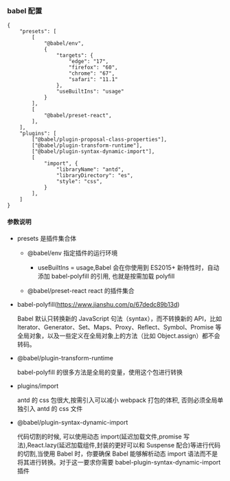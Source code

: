 <!--
 * @Description: babbel 配置的基本说明
 * @Author: 廉恒凯
 * @Date: 2019-08-24 12:28:05
 * @LastEditTime: 2020-04-11 15:40:07
 * @LastEditors: 廉恒凯
 -->

### babel 配置

```
{
    "presets": [
        [
            "@babel/env",
            {
                "targets": {
                    "edge": "17",
                    "firefox": "60",
                    "chrome": "67",
                    "safari": "11.1"
                },
                "useBuiltIns": "usage"
            }
        ],
        [
            "@babel/preset-react",
        ],
    ],
    "plugins": [
        ["@babel/plugin-proposal-class-properties"],
        ["@babel/plugin-transform-runtime"],
        ["@babel/plugin-syntax-dynamic-import"],
        [
            "import", {
                "libraryName": "antd",
                "libraryDirectory": "es",
                "style": "css",
            }
        ],
    ]
}

```

#### 参数说明

-   presets 是插件集合体

    -   @babel/env 指定插件的运行环境

        -   useBuiltIns = usage,Babel 会在你使用到 ES2015+ 新特性时，自动添加 babel-polyfill 的引用, 也就是按需加载 polyfill

    -   @babel/preset-react react 的插件集合

-   babel-polyfill(https://www.jianshu.com/p/67dedc89b13d)

    Babel 默认只转换新的 JavaScript 句法（syntax），而不转换新的 API，比如 Iterator、Generator、Set、Maps、Proxy、Reflect、Symbol、Promise 等全局对象，以及一些定义在全局对象上的方法（比如 Object.assign）都不会转码。

-   @babel/plugin-transform-runtime

    babel-polyfill 的很多方法是全局的变量，使用这个包进行转换

-   plugins/import

    antd 的 css 包很大,按需引入可以减小 webpack 打包的体积, 否则必须全局单独引入 antd 的 css 文件

-   @babel/plugin-syntax-dynamic-import

    代码切割的时候, 可以使用动态 import(延迟加载文件,promise 写法),React.lazy(延迟加载组件,封装的更好可以和 Suspense 配合)等进行代码的切割,当使用 Babel 时，你要确保 Babel 能够解析动态 import 语法而不是将其进行转换。对于这一要求你需要 babel-plugin-syntax-dynamic-import 插件
